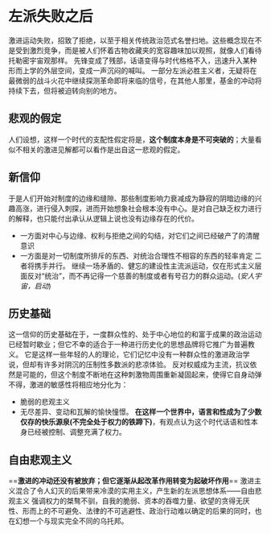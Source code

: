 # 左派失败之后
激进运动失败，招致了拒绝，以至于相关传统政治范式名誉扫地。这些概念现在不是受到激烈竞争，而是被人们怀着古物收藏夹的宽容趣味加以观照，就像人们看待托勒密宇宙观那样。
先锋变成了残部，话语变得与时代格格不入，迅速升入某种形而上学的外层空间，变成一声沉闷的喊叫。
一部分左派必胜主义者，无疑将在最微弱的战斗火花中继续探测革命即将来临的信号，在其他人那里，基金的冲动将持续下去，但将被迫转向别的地方。
## 悲观的假定

人们设想，这样一个时代的支配性假定将是，**这个制度本身是不可突破的**；大量看似不相关的激进见解都可以看作是出自这一悲观的假定。
## 新信仰
于是人们开始对制度的边缘和缝隙、那些制度影响力衰减成为静寂的阴暗边缘的兴趣高涨，进行侵入刺探，进而开始想象社会根本没有中心。是对自己缺乏权力进行的解释，也只能付出承认从逻辑上说也没有边缘存在的代价。
- 一方面对中心与边缘、权利与拒绝之间的勾结，对它们之间已经破产了的清醒意识
- 一方面是对一切制度所排斥的东西、对统治合理性不相容的东西的轻率肯定
二者将携手并行。
继续一场矛盾的、健忘的建设性主流派运动，仅在形式主义层面反对“统治”，而不再记得一个慈善的制度或者有号召力的群众运动。(*安人宇宙，启动*)
## 历史基础
这一信仰的历史基础在于，一度群众性的、处于中心地位的和富于成果的政治运动已经暂时歇业；但它不幸的适合于一种进行历史化的思想品牌将它推广为普遍教义。
它是这样一些年轻的人的理论，它们记忆中没有一种群众性的激进政治学说，但却有许多对阴沉的压制性多数派的悲凉体验。
反对权威成为主流，抗议依然是可能的，但这个制度不断地在这种刺激物周围重新凝固起来，使得它自身动弹不得，激进的敏感性将相应地分化为：
- 脆弱的悲观主义
- 无尽差异、变动和瓦解的愉快憧憬。
**在这样一个世界中，语言和性成为了少数仅存的快乐源泉(不完全处于权力的铁蹄下)**，有观点认为这个时代话语和性本身已经被控制、调整充满了权力。
## 自由悲观主义
==**激进的冲动还没有被放弃；但它逐渐从起改革作用转变为起破坏作用**==
激进主义混合了令人幻灭的后果带来冷漠的实用主义，产生新的左派思想体系——自由悲观主义
强调权力的桀骜不驯，自我的脆弱、资本的吞噬力量、欲望的贪得无厌性、形而上的不可避免、法律的不可逃避性、政治行动难以确定的后果的同时，也在幻想一个与现实完全不同的乌托邦。